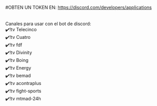 #OBTEN UN TOKEN EN: https://discord.com/developers/applications
<br>
<br>
<br>
Canales para usar con el bot de discord:
<br>
✔️!tv Telecinco
<br>
✔️!tv Cuatro
<br>
✔️!tv fdf
<br>
✔️!tv Divinity
<br>
✔️!tv Boing
<br>
✔️!tv Energy
<br>
✔️!tv bemad
<br>
✔️!tv acontraplus
<br>
✔️!tv fight-sports
<br>
✔️!tv mtmad-24h
